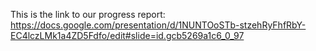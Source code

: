 This is the link to our progress report:
https://docs.google.com/presentation/d/1NUNTOoSTb-stzehRyFhfRbY-EC4lczLMk1a4ZD5Fdfo/edit#slide=id.gcb5269a1c6_0_97
